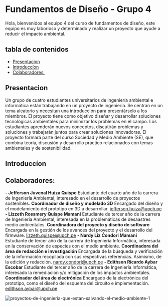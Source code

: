 # Fundamentos de Diseño - Grupo 4

Hola, bienvenidos al equipo 4 del curso de fundamentos de diseño, este equipo es muy laborioso y determinado y realizar un proyecto que ayude a reducir el impacto ambiental.

## tabla de contenidos
- [Presentacion](#presentacion)
- [Introduccíon](#introduccíon)
- [Colaboradores:](#colaboradores)

## Presentacion
Un grupo de cuatro estudiantes universitarios de ingeniería ambiental e informática están trabajando en un proyecto de ingeniería. Se centran en un tema aleatorio y necesitan una introducción para presentárselo a los miembros. El proyecto tiene como objetivo diseñar y desarrollar soluciones tecnológicas ambientales para minimizar los problemas en el campo. Los estudiantes aprenderán nuevos conceptos, discutirán problemas y soluciones y trabajarán juntos para crear soluciones innovadoras. El proyecto formará parte del curso Sociedad y Medio Ambiente (SE), que combina teoría, discusión y desarrollo práctico relacionados con temas ambientales y de sostenibilidad.

## Introduccíon

## Colaboradores:
**- Jefferson Juvenal Huiza Quispe**
Estudiante del cuarto año de la carrera de Ingeniería Ambiental, interesado en el desarrollo de proyectos sostenibles.
                 **Coordinador de diseño y modelado 3D**
Encargado del diseño y el modelamiento del prototipo en 3D a desarrollar.
                         jefferson.huiza@upch.pe  
**- Lizzeth Rossmery Quispe Mamani**
Estudiante de tercer año de la carrera de Ingeniería Ambiental, interesada en la problemáticas de desaastres medio ambientales.
                  **Coordinadora del proyecto y diseño de software**
Encargada en la gestión de los avances del proyecto y el desarrollo del firmware.
                           lizzeth.quispe@upch.pe
**- Nardy Liz Condori Mamani**           
Estudiante de tercer año de la carrera de Ingeniería Informática, interesada en la conservación de especies con el medio ambiente.
              **Coordinadora del área de redacción e investigación**
Encargada de la búsqueda y verificación de la información recopilada con sus respectivas referencias. Asimismo, de la edición y redacción.
                                 nardy.condori@upch.pe 
**- Edithson Ricardo Aybar Escobar**
Estudiante del tercer año de la carrera de Ingeniería Informática, interesado la remediación y/o mitigación de los impactos ambientales.
                         **Coordinador del área de electrónica**
Encargado de la electrónica del prototipo, como el diseño del esquema del circuito e implementación.
                                edithson.aybar@upch.pe 

![proyectos-de-ingenieria-que-estan-salvando-el-medio-ambiente-1](https://github.com/JefHuiza/Fundamentos-de-Dise-o/assets/89529370/503391b9-49a3-46ca-b221-0375698d46bb)
